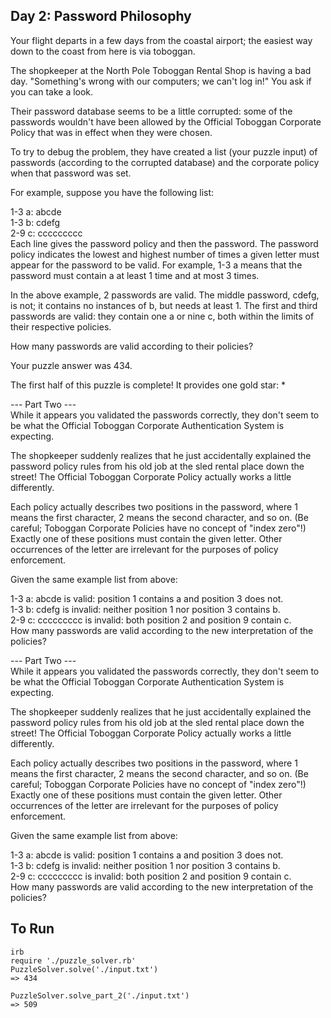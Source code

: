 ## Day 2: Password Philosophy  
Your flight departs in a few days from the coastal airport; the easiest way down to the coast from here is via toboggan.  

The shopkeeper at the North Pole Toboggan Rental Shop is having a bad day. "Something's wrong with our computers; we can't log in!" You ask if you can take a look.  

Their password database seems to be a little corrupted: some of the passwords wouldn't have been allowed by the Official Toboggan Corporate Policy that was in effect when they were chosen.  

To try to debug the problem, they have created a list (your puzzle input) of passwords (according to the corrupted database) and the corporate policy when that password was set.  

For example, suppose you have the following list:  

1-3 a: abcde  
1-3 b: cdefg  
2-9 c: ccccccccc  
Each line gives the password policy and then the password. The password policy indicates the lowest and highest number of times a given letter must appear for the password to be valid. For example, 1-3 a means that the password must contain a at least 1 time and at most 3 times.  

In the above example, 2 passwords are valid. The middle password, cdefg, is not; it contains no instances of b, but needs at least 1. The first and third passwords are valid: they contain one a or nine c, both within the limits of their respective policies.  

How many passwords are valid according to their policies?  

Your puzzle answer was 434.  

The first half of this puzzle is complete! It provides one gold star: *  

--- Part Two ---  
While it appears you validated the passwords correctly, they don't seem to be what the Official Toboggan Corporate Authentication System is expecting.  

The shopkeeper suddenly realizes that he just accidentally explained the password policy rules from his old job at the sled rental place down the street! The Official Toboggan Corporate Policy actually works a little differently.  

Each policy actually describes two positions in the password, where 1 means the first character, 2 means the second character, and so on. (Be careful; Toboggan Corporate Policies have no concept of "index zero"!) Exactly one of these positions must contain the given letter. Other occurrences of the letter are irrelevant for the purposes of policy enforcement.  

Given the same example list from above:  

1-3 a: abcde is valid: position 1 contains a and position 3 does not.  
1-3 b: cdefg is invalid: neither position 1 nor position 3 contains b.  
2-9 c: ccccccccc is invalid: both position 2 and position 9 contain c.  
How many passwords are valid according to the new interpretation of the policies?  

--- Part Two ---  
While it appears you validated the passwords correctly, they don't seem to be what the Official Toboggan Corporate Authentication System is expecting.  
  
The shopkeeper suddenly realizes that he just accidentally explained the password policy rules from his old job at the sled rental place down the street! The Official Toboggan Corporate Policy actually works a little differently.  
   
Each policy actually describes two positions in the password, where 1 means the first character, 2 means the second character, and so on. (Be careful; Toboggan Corporate Policies have no concept of "index zero"!) Exactly one of these positions must contain the given letter. Other occurrences of the letter are irrelevant for the purposes of policy enforcement.  
  
Given the same example list from above:  
  
1-3 a: abcde is valid: position 1 contains a and position 3 does not.  
1-3 b: cdefg is invalid: neither position 1 nor position 3 contains b.  
2-9 c: ccccccccc is invalid: both position 2 and position 9 contain c.  
How many passwords are valid according to the new interpretation of the policies?  
  
## To Run
```
irb  
require './puzzle_solver.rb'  
PuzzleSolver.solve('./input.txt')
=> 434

PuzzleSolver.solve_part_2('./input.txt')
=> 509
```  

